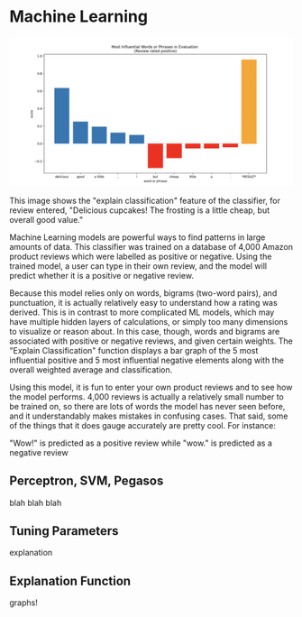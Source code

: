 # Machine Learning

![image](./assets/img/ML-classifier-graph.png)

This image shows the "explain classification" feature of the classifier, for review entered, "Delicious cupcakes! The frosting is a little cheap, but overall good value."

Machine Learning models are powerful ways to find patterns in large amounts of data. This classifier was trained on a database of 4,000 Amazon product reviews which were labelled as positive or negative. Using the trained model, a user can type in their own review, and the model will predict whether it is a positive or negative review.

Because this model relies only on words, bigrams (two-word pairs), and punctuation, it is actually relatively easy to understand how a rating was derived. This is in contrast to more complicated ML models, which may have multiple hidden layers of calculations, or simply too many dimensions to visualize or reason about. In this case, though, words and bigrams are associated with positive or negative reviews, and given certain weights. The "Explain Classification" function displays a bar graph of the 5 most influential positive and 5 most influential negative elements along with the overall weighted average and classification.

Using this model, it is fun to enter your own product reviews and to see how the model performs. 4,000 reviews is actually a relatively small number to be trained on, so there are lots of words the model has never seen before, and it understandably makes mistakes in confusing cases. That said, some of the things that it does gauge accurately are pretty cool. For instance:

"Wow!" is predicted as a positive review while
"wow." is predicted as a negative review

## Perceptron, SVM, Pegasos

blah blah blah

## Tuning Parameters

explanation

## Explanation Function


graphs!
